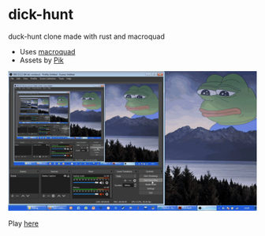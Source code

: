 # dick-hunt
duck-hunt clone made with rust and macroquad

* Uses [macroquad](https://macroquad.rs/)
* Assets by [Pik](https://www.spriters-resource.com/custom_edited/duckhuntcustoms/sheet/63915)

<img src="https://github.com/pepega90/dick-hunt/blob/main/gameplay.gif" />

Play [here](https://super-cool-site-by-pepega90.netlify.app/)
